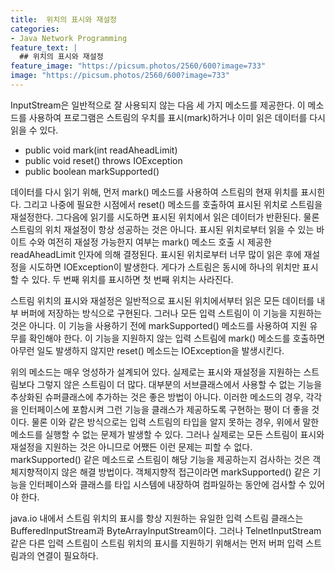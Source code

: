 ```yaml
---
title:  위치의 표시와 재설정
categories:
- Java Network Programming
feature_text: |
  ## 위치의 표시와 재설정
feature_image: "https://picsum.photos/2560/600?image=733"
image: "https://picsum.photos/2560/600?image=733"
---
```


InputStream은 일반적으로 잘 사용되지 않는 다음 세 가지 메소드를 제공한다. 이 메소드를 사용하여 프로그램은 스트림의 우치를 표시(mark)하거나 이미 읽은 데이터를 다시 읽을 수 있다.  

+ public void mark(int readAheadLimit)
+ public void reset() throws IOException
+ public boolean markSupported()  

데이터를 다시 읽기 위해, 먼저 mark() 메소드를 사용하여 스트림의 현재 위치를 표시힌다. 그리고 나중에 필요한 시점에서 reset() 메소드를 호출하여 표시된 위치로 스트림을 재설정한다. 그다음에 읽기를 시도하면 표시된 위치에서 읽은 데이터가 반환된다. 물론 스트림의 위치 재설정이 항상 성공하는 것은 아니다. 표시된 위치로부터 읽을 수 있는 바이트 수와 여전히 재설정 가능한지 여부는 mark() 메소드 호출 시 제공한 readAheadLimit 인자에 의해 결정된다. 표시된 위치로부터 너무 많이 읽은 후에 재설정을 시도하면 IOException이 발생한다. 게다가 스트림은 동시에 하나의 위치만 표시할 수 있다. 두 번째 위치를 표시하면 첫 번째 위치는 사라진다.  

스트림 위치의 표시와 재설정은 일반적으로 표시된 위치에서부터 읽은 모든 데이터를 내부 버퍼에 저장하는 방식으로 구현된다. 그러나 모든 입력 스트림이 이 기능을 지원하는 것은 아니다. 이 기능을 사용하기 전에 markSupported() 메소드를 사용하여 지원 유무를 확인해야 한다. 이 기능을 지원하지 않는 입력 스트림에 mark() 메소드를 호출하면 아무런 일도 발생하지 않지만 reset() 메소드는 IOException을 발생시킨다.  

위의 메소드는 매우 엉성하가 설계되어 있다. 실제로는 표시와 재설정을 지원하는 스트림보다 그렇지 않은 스트림이 더 많다. 대부분의 서브클래스에서 사용할 수 없는 기능을 추상화된 슈퍼클래스에 추가하는 것은 좋은 방법이 아니다. 이러한 메소드의 경우, 각각을 인터페이스에 포함시켜 그런 기능을 클래스가 제공하도록 구현하는 평이 더 좋을 것이다. 물론 이와 같은 방식으로는 입력 스트림의 타입을 알지 못하는 경우, 위에서 말한 메소드를 실행할 수 없는 문제가 발생할 수 있다. 그러나 실제로는 모든 스트림이 표시와 재설정을 지원하는 것은 아니므로 어쨌든 이런 문제는 피할 수 없다. markSupported() 같은 메소드로 스트림이 해당 기능을 제공하는지 검사하는 것은 객체지향적이지 않은 해결 방법이다. 객체지향적 접근이라면 markSupported() 같은 기능을 인터페이스와 클래스를 타입 시스템에 내장하여 컴파일하는 동안에 검사할 수 있어야 한다.  

java.io 내에서 스트림 위치의 표시를 항상 지원하는 유일한 입력 스트림 클래스는 BufferedInputStream과 ByteArrayInputStream이다. 그러나 TelnetInputStream 같은 다른 입력 스트림이 스트림 위치의 표시를 지원하기 위해서는 먼저 버퍼 입력 스트림과의 연결이 필요하다.
